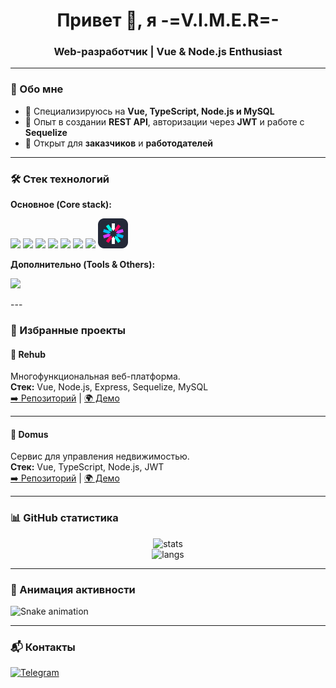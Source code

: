 <h1 align="center">Привет 👋, я -=V.I.M.E.R=-</h1>
<h3 align="center">Web-разработчик | Vue & Node.js Enthusiast</h3>

---

### 🚀 Обо мне

- 🔹 Специализируюсь на **Vue, TypeScript, Node.js и MySQL**
- 🔹 Опыт в создании **REST API**, авторизации через **JWT** и работе с **Sequelize**
- 🔹 Открыт для **заказчиков** и **работодателей**

---

### 🛠️ Стек технологий

**Основное (Core stack):**

<p>
  <a href="https://vuejs.org/" target="_blank" style="text-decoration: none">
    <img src="https://skillicons.dev/icons?i=vue" />
  </a>
  <a href="https://www.typescriptlang.org/" target="_blank" style="text-decoration: none">
    <img src="https://skillicons.dev/icons?i=ts" />
  </a>
  <a href="https://learn.javascript.ru/" target="_blank" style="text-decoration: none">
    <img src="https://skillicons.dev/icons?i=js" />
  </a>
  <a href="https://nodejs.org/en" target="_blank" style="text-decoration: none">
    <img src="https://skillicons.dev/icons?i=nodejs" />
  </a>
  <a href="https://expressjs.com/" target="_blank" style="text-decoration: none">
    <img src="https://skillicons.dev/icons?i=express" />
  </a>
  <a href="https://www.mysql.com/" target="_blank" style="text-decoration: none">
    <img src="https://skillicons.dev/icons?i=mysql" />
  </a>
  <a href="https://sequelize.org" target="_blank" style="text-decoration: none">
    <img src="https://skillicons.dev/icons?i=sequelize" />
  </a>
  <a href="https://www.jwt.io/" target="_blank" style="text-decoration: none">
    <img src="assets/icons/Jsonwebtokens.svg" width="48" height="48" />
  </a>
</p>

**Дополнительно (Tools & Others):**

<p>
  <img src="https://skillicons.dev/icons?i=git,github,html,css,insomnia" />
</p>
---

### 🌟 Избранные проекты

#### 🔹 Rehub

Многофункциональная веб-платформа.  
**Стек:** Vue, Node.js, Express, Sequelize, MySQL  
[➡️ Репозиторий](#) | [🌍 Демо](#)

---

#### 🔹 Domus

Сервис для управления недвижимостью.  
**Стек:** Vue, TypeScript, Node.js, JWT  
[➡️ Репозиторий](#) | [🌍 Демо](#)

---

### 📊 GitHub статистика

<p align="center">
  <img src="https://github-readme-stats.vercel.app/api?username=VIMER5&show_icons=true&theme=radical" alt="stats" />
  <br/>
  <img src="https://github-readme-stats.vercel.app/api/top-langs/?username=VIMER5&locale=ru&layout=compact&theme=radical" alt="langs" />
</p>

---

### 🐍 Анимация активности

![Snake animation](https://github.com/VIMER/VIMER/blob/output/github-contribution-grid-snake.svg)

---

### 📬 Контакты

[![Telegram](https://img.shields.io/badge/Telegram-2CA5E0?style=for-the-badge&logo=telegram&logoColor=white)](https://t.me/username)
